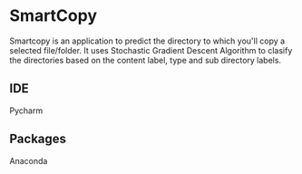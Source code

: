 # SmartCopy

Smartcopy is an application to predict the directory to which you'll copy a selected file/folder. It uses Stochastic Gradient Descent Algorithm to clasify the directories based on the content label, type and sub directory labels. 

## IDE 
Pycharm

## Packages
Anaconda
